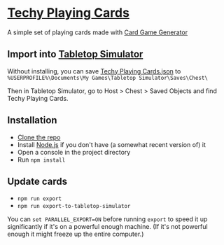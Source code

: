 # [Techy Playing Cards][]

A simple set of playing cards made with [Card Game Generator][]

## Import into [Tabletop Simulator][]

Without installing, you can save [Techy Playing Cards.json][] to `%USERPROFILE%\Documents\My Games\Tabletop Simulator\Saves\Chest\`

<!-- If installed, you can just `npm run export-to-tabletop-simulator` -->

Then in Tabletop Simulator, go to Host > Chest > Saved Objects and find Techy Playing Cards.


## Installation

* [Clone the repo][Cloning a repository]
* Install [Node.js][] if you don't have (a somewhat recent version of) it
* Open a console in the project directory
* Run `npm install`


## Update cards

* `npm run export`
* `npm run export-to-tabletop-simulator`

You can `set PARALLEL_EXPORT=ON` before running `export` to speed it up significantly if it's on a powerful enough machine.
(If it's not powerful enough it might freeze up the entire computer.)


[Techy Playing Cards]: http://1j01.github.io/techy-playing-cards/
[Techy Playing Cards.json]: https://raw.githubusercontent.com/1j01/techy-playing-cards/gh-pages/data/export/Techy%20Playing%20Cards.json
[Node.js]: https://nodejs.org/en/
[Tabletop Simulator]: http://store.steampowered.com/app/286160/
[Card Game Generator]: https://github.com/1j01/card-game-generator
[Cloning a repository]: https://help.github.com/articles/cloning-a-repository/
